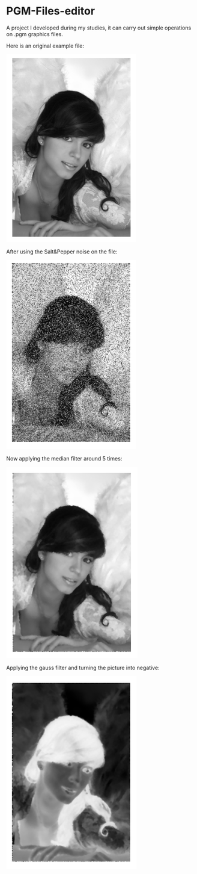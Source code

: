 # PGM-Files-editor
A project I developed during my studies, it can carry out simple operations on .pgm graphics files.

Here is an original example file:

![Angel original](https://github.com/MaciejG604/PGM-Files-editor/blob/master/Resources/Results/Original.PNG)

After using the Salt&Pepper noise on the file:

![Angel salted](https://github.com/MaciejG604/PGM-Files-editor/blob/master/Resources/Results/Salt&Pepper.PNG)

Now applying the median filter around 5 times:

![Angel median](https://github.com/MaciejG604/PGM-Files-editor/blob/master/Resources/Results/Medianfilter.PNG)

Applying the gauss filter and turning the picture into negative:

![Angel negative](https://github.com/MaciejG604/PGM-Files-editor/blob/master/Resources/Results/Negative.PNG)
